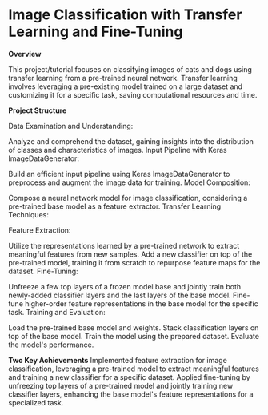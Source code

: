 # Image Classification with Transfer Learning and Fine-Tuning


**Overview**

This project/tutorial focuses on classifying images of cats and dogs using transfer learning from a pre-trained neural network. Transfer learning involves leveraging a pre-existing model trained on a large dataset and customizing it for a specific task, saving computational resources and time.


**Project Structure**

Data Examination and Understanding:

Analyze and comprehend the dataset, gaining insights into the distribution of classes and characteristics of images.
Input Pipeline with Keras ImageDataGenerator:

Build an efficient input pipeline using Keras ImageDataGenerator to preprocess and augment the image data for training.
Model Composition:

Compose a neural network model for image classification, considering a pre-trained base model as a feature extractor.
Transfer Learning Techniques:

Feature Extraction:

Utilize the representations learned by a pre-trained network to extract meaningful features from new samples.
Add a new classifier on top of the pre-trained model, training it from scratch to repurpose feature maps for the dataset.
Fine-Tuning:

Unfreeze a few top layers of a frozen model base and jointly train both newly-added classifier layers and the last layers of the base model.
Fine-tune higher-order feature representations in the base model for the specific task.
Training and Evaluation:

Load the pre-trained base model and weights.
Stack classification layers on top of the base model.
Train the model using the prepared dataset.
Evaluate the model's performance.


**Two Key Achievements**
Implemented feature extraction for image classification, leveraging a pre-trained model to extract meaningful features and training a new classifier for a specific dataset.
Applied fine-tuning by unfreezing top layers of a pre-trained model and jointly training new classifier layers, enhancing the base model's feature representations for a specialized task.
